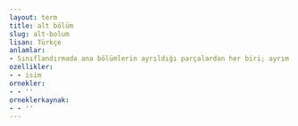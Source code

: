 ```yaml
---
layout: term
title: alt bölüm
slug: alt-bolum
lisan: Türkçe
anlamlar:
- Sınıflandırmada ana bölümlerin ayrıldığı parçalardan her biri; ayrım
ozellikler:
- - isim
ornekler:
- - ''
orneklerkaynak:
- - ''
---
```

